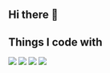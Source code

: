 ## Hi there 👋

<h2>Things I code with</h2>

<a target="_blank" rel="noopener noreferrer nofollow"><img src="https://img.shields.io/badge/Spring Boot-6DB33F?style=flat&logo=springboot&logoColor=FFFFFF"></a>
<a target="_blank" rel="noopener noreferrer nofollow"><img src="https://img.shields.io/badge/Java-007396?style=flat&logo=Java&logoColor=FFFFFF"/></a>
<a target="_blank" rel="noopener noreferrer nofollow"><img src="https://img.shields.io/badge/JPA-59666C?style=flat&logo=hibernate&logoColor=FFFFFF"/></a>
<a target="_blank" rel="noopener noreferrer nofollow"><img src="https://img.shields.io/badge/Spring Security-6DB33F?style=flat&logo=springsecurity&logoColor=FFFFFF"/></a>
<!--
**5innim/5innim** is a ✨ _special_ ✨ repository because its `README.md` (this file) appears on your GitHub profile.

Here are some ideas to get you started:

- 🔭 I’m currently working on ...
- 🌱 I’m currently learning ...
- 👯 I’m looking to collaborate on ...
- 🤔 I’m looking for help with ...
- 💬 Ask me about ...
- 📫 How to reach me: ...
- 😄 Pronouns: ...
- ⚡ Fun fact: ...
-->
